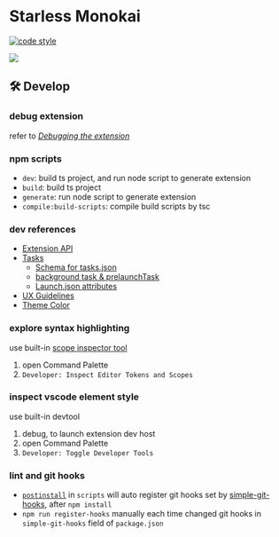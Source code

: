 # Starless Monokai
[![code style](https://antfu.me/badge-code-style.svg)](https://github.com/antfu/eslint-config)

![](./assets/screenshot-1.png)

## 🛠️ Develop

### debug extension
refer to [*Debugging the extension*](https://code.visualstudio.com/api/get-started/your-first-extension#debugging-the-extension)

### npm scripts
- `dev`: build ts project, and run node script to generate extension
- `build`: build ts project
- `generate`: run node script to generate extension
- `compile:build-scripts`: compile build scripts by tsc

### dev references
- [Extension API](https://code.visualstudio.com/api)
- [Tasks](https://code.visualstudio.com/docs/editor/tasks)
    - [Schema for tasks.json](https://code.visualstudio.com/docs/editor/tasks-appendix)
    - [background task & prelaunchTask](https://code.visualstudio.com/docs/editor/tasks#_can-a-background-task-be-used-as-a-prelaunchtask-in-launchjson)
    - [Launch.json attributes](https://code.visualstudio.com/docs/editor/debugging#_launchjson-attributes)
- [UX Guidelines](https://code.visualstudio.com/api/ux-guidelines/overview)
- [Theme Color](https://code.visualstudio.com/api/references/theme-color)

### explore syntax highlighting
use built-in [scope inspector tool](https://code.visualstudio.com/api/language-extensions/syntax-highlight-guide#scope-inspector)
1. open Command Palette
2. `Developer: Inspect Editor Tokens and Scopes`

### inspect vscode element style
use built-in devtool
1. debug, to launch extension dev host
2. open Command Palette
3. `Developer: Toggle Developer Tools`

### lint and git hooks
- [`postinstall`](https://docs.npmjs.com/cli/v10/using-npm/scripts#life-cycle-operation-order) in `scripts` will auto register git hooks set by [simple-git-hooks](https://github.com/toplenboren/simple-git-hooks), after `npm install`
- `npm run register-hooks` manually each time changed git hooks in `simple-git-hooks` field of `package.json`
